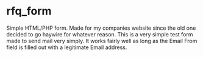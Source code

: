 # rfq_form
Simple HTML/PHP form. Made for my companies website since the old one decided to go haywire for whatever reason. This is a very simple test form made to send mail very simply. It works fairly well as long as the Email From field is filled out with a legitimate Email address.
